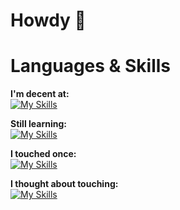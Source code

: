 # Howdy 🐶

# Languages & Skills 

**I'm decent at:** <br>
[![My Skills](https://skillicons.dev/icons?i=js,ts,html,css,godot,python,unity,react)](https://skillicons.dev)

**Still learning:** <br>
[![My Skills](https://skillicons.dev/icons?i=rust,blender,ps,react,flask,nextjs)](https://skillicons.dev)


**I touched once:** <br>
[![My Skills](https://skillicons.dev/icons?i=c,cpp)](https://skillicons.dev)

**I thought about touching:**<br>
[![My Skills](https://skillicons.dev/icons?i=java)](https://skillicons.dev)
<!--
**stumpynub/stumpynub** is a ✨ _special_ ✨ repository because its `README.md` (this file) appears on your GitHub profile.

Here are some ideas to get you started:

- 🔭 I’m currently working on ...
- 🌱 I’m currently learning ...
- 👯 I’m looking to collaborate on ...
- 🤔 I’m looking for help with ...
- 💬 Ask me about ...
- 📫 How to reach me: ...
- 😄 Pronouns: ...
- ⚡ Fun fact: ...
-->
